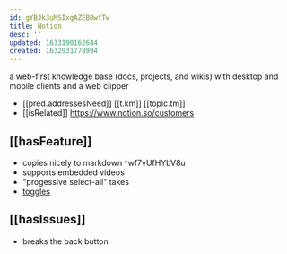 ```yaml
---
id: gYBJk3uMSIxgAZEBBwfTw
title: Notion
desc: ''
updated: 1633190162644
created: 1632931778994
---
```

a web-first knowledge base (docs, projects, and wikis) with desktop and mobile clients and a web clipper

- [[pred.addressesNeed]] [[t.km]] [[topic.tm]] 
- [[isRelated]] https://www.notion.so/customers

## [[hasFeature]]

- copies nicely to markdown  ^wf7vUfHYbV8u
- supports embedded videos 
- "progessive select-all" takes 
- [toggles](https://www.notion.so/Toggles-c720af26b4bd4789b736c140b2dc73fe)
 

## [[hasIssues]]

- breaks the back button
  
## 


